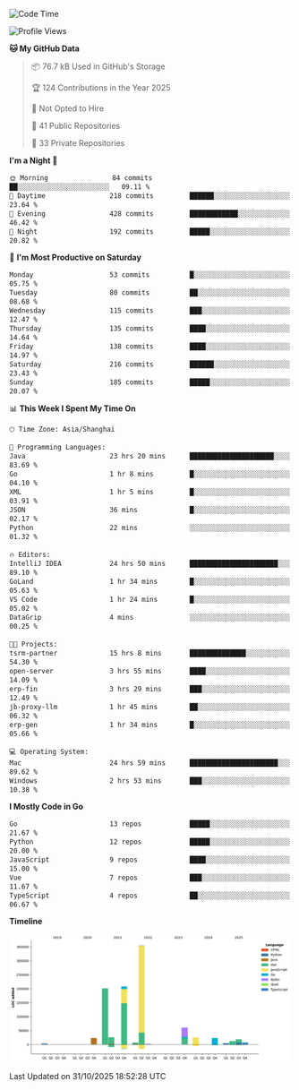 <!--START_SECTION:waka-->
![Code Time](http://img.shields.io/badge/Code%20Time-4%2C562%20hrs%202%20mins-blue)

![Profile Views](http://img.shields.io/badge/Profile%20Views-0-blue)

**🐱 My GitHub Data** 

> 📦 76.7 kB Used in GitHub's Storage 
 > 
> 🏆 124 Contributions in the Year 2025
 > 
> 🚫 Not Opted to Hire
 > 
> 📜 41 Public Repositories 
 > 
> 🔑 33 Private Repositories 
 > 
**I'm a Night 🦉** 

```text
🌞 Morning                84 commits          ██░░░░░░░░░░░░░░░░░░░░░░░   09.11 % 
🌆 Daytime                218 commits         ██████░░░░░░░░░░░░░░░░░░░   23.64 % 
🌃 Evening                428 commits         ████████████░░░░░░░░░░░░░   46.42 % 
🌙 Night                  192 commits         █████░░░░░░░░░░░░░░░░░░░░   20.82 % 
```
📅 **I'm Most Productive on Saturday** 

```text
Monday                   53 commits          █░░░░░░░░░░░░░░░░░░░░░░░░   05.75 % 
Tuesday                  80 commits          ██░░░░░░░░░░░░░░░░░░░░░░░   08.68 % 
Wednesday                115 commits         ███░░░░░░░░░░░░░░░░░░░░░░   12.47 % 
Thursday                 135 commits         ████░░░░░░░░░░░░░░░░░░░░░   14.64 % 
Friday                   138 commits         ████░░░░░░░░░░░░░░░░░░░░░   14.97 % 
Saturday                 216 commits         ██████░░░░░░░░░░░░░░░░░░░   23.43 % 
Sunday                   185 commits         █████░░░░░░░░░░░░░░░░░░░░   20.07 % 
```


📊 **This Week I Spent My Time On** 

```text
🕑︎ Time Zone: Asia/Shanghai

💬 Programming Languages: 
Java                     23 hrs 20 mins      █████████████████████░░░░   83.69 % 
Go                       1 hr 8 mins         █░░░░░░░░░░░░░░░░░░░░░░░░   04.10 % 
XML                      1 hr 5 mins         █░░░░░░░░░░░░░░░░░░░░░░░░   03.91 % 
JSON                     36 mins             █░░░░░░░░░░░░░░░░░░░░░░░░   02.17 % 
Python                   22 mins             ░░░░░░░░░░░░░░░░░░░░░░░░░   01.32 % 

🔥 Editors: 
IntelliJ IDEA            24 hrs 50 mins      ██████████████████████░░░   89.10 % 
GoLand                   1 hr 34 mins        █░░░░░░░░░░░░░░░░░░░░░░░░   05.63 % 
VS Code                  1 hr 24 mins        █░░░░░░░░░░░░░░░░░░░░░░░░   05.02 % 
DataGrip                 4 mins              ░░░░░░░░░░░░░░░░░░░░░░░░░   00.25 % 

🐱‍💻 Projects: 
tsrm-partner             15 hrs 8 mins       ██████████████░░░░░░░░░░░   54.30 % 
open-server              3 hrs 55 mins       ████░░░░░░░░░░░░░░░░░░░░░   14.09 % 
erp-fin                  3 hrs 29 mins       ███░░░░░░░░░░░░░░░░░░░░░░   12.49 % 
jb-proxy-llm             1 hr 45 mins        ██░░░░░░░░░░░░░░░░░░░░░░░   06.32 % 
erp-gen                  1 hr 34 mins        █░░░░░░░░░░░░░░░░░░░░░░░░   05.66 % 

💻 Operating System: 
Mac                      24 hrs 59 mins      ██████████████████████░░░   89.62 % 
Windows                  2 hrs 53 mins       ███░░░░░░░░░░░░░░░░░░░░░░   10.38 % 
```

**I Mostly Code in Go** 

```text
Go                       13 repos            █████░░░░░░░░░░░░░░░░░░░░   21.67 % 
Python                   12 repos            █████░░░░░░░░░░░░░░░░░░░░   20.00 % 
JavaScript               9 repos             ████░░░░░░░░░░░░░░░░░░░░░   15.00 % 
Vue                      7 repos             ███░░░░░░░░░░░░░░░░░░░░░░   11.67 % 
TypeScript               4 repos             ██░░░░░░░░░░░░░░░░░░░░░░░   06.67 % 
```



**Timeline**

![Lines of Code chart](https://raw.githubusercontent.com/youtiaoguagua/youtiaoguagua/master/assets/bar_graph.png)


 Last Updated on 31/10/2025 18:52:28 UTC
<!--END_SECTION:waka-->